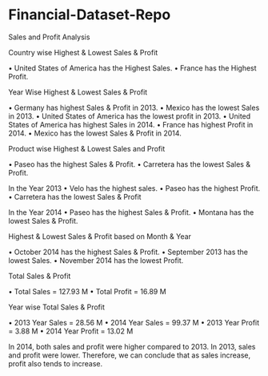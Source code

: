 # Financial-Dataset-Repo
Sales and Profit Analysis

Country wise Highest & Lowest Sales & Profit 

•	United States of America has the Highest Sales.
•	France has the Highest Profit.

Year Wise Highest & Lowest Sales & Profit

•	Germany has highest Sales & Profit in 2013.
•	Mexico has the lowest Sales in 2013.
•	United States of America has the lowest profit in 2013.
•	United States of America has highest Sales in 2014.
•	France has highest Profit in 2014.
•	Mexico has the lowest Sales & Profit in 2014.

Product wise Highest & Lowest Sales and Profit

•	Paseo has the highest Sales & Profit.
•	Carretera has the lowest Sales & Profit.

In the Year 2013
•	Velo has the highest sales.
•	Paseo has the highest Profit.
•	Carretera has the lowest Sales & Profit

In the Year 2014
•	Paseo has the highest Sales & Profit.
•	Montana has the lowest Sales & Profit.

Highest & Lowest Sales & Profit based on Month & Year

•	October 2014 has the highest Sales & Profit.
•	September 2013 has the lowest Sales.
•	November 2014 has the lowest Profit.

Total Sales & Profit

•	Total Sales = 127.93 M
•	Total Profit = 16.89 M


Year wise Total Sales & Profit

•	2013 Year Sales = 28.56 M
•	2014 Year Sales = 99.37 M 
•	2013 Year Profit = 3.88 M
•	2014 Year Profit = 13.02 M

In 2014, both sales and profit were higher compared to 2013. In 2013, sales and profit were lower.
Therefore, we can conclude that as sales increase, profit also tends to increase.


